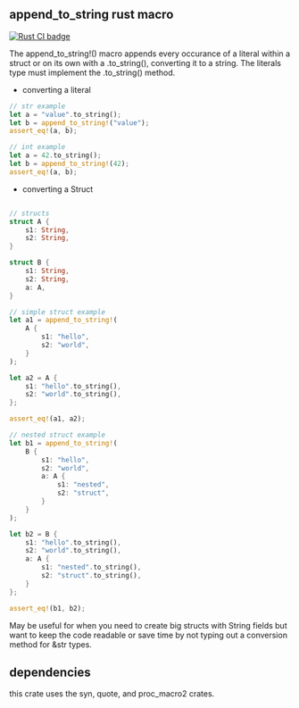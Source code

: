 ## append_to_string rust macro

<p>
  <a href="https://github.com/DavidCks/append_to_string/actions?query=branch%3Amain">
    <img src="https://github.com/DavidCks/append_to_string/workflows/Rust%20CI/badge.svg"
         alt="Rust CI badge">
  </a>
</p>

The append_to_string!() macro appends every occurance of a literal within a struct or on its own with a .to_string(), converting it to a string.
The literals type must implement the .to_string() method.

* converting a literal

```rust
// str example
let a = "value".to_string();
let b = append_to_string!("value");
assert_eq!(a, b);

// int example
let a = 42.to_string();
let b = append_to_string!(42);
assert_eq!(a, b);

```

* converting a Struct

```rust

// structs
struct A {
    s1: String,
    s2: String,
}

struct B {
    s1: String,
    s2: String,
    a: A,
}

// simple struct example
let a1 = append_to_string!( 
    A {
        s1: "hello",
        s2: "world", 
    }
);

let a2 = A {
    s1: "hello".to_string(),
    s2: "world".to_string(), 
};

assert_eq!(a1, a2);

// nested struct example
let b1 = append_to_string!( 
    B {
        s1: "hello",
        s2: "world",
        a: A {
            s1: "nested",
            s2: "struct",
        }
    }
);

let b2 = B {
    s1: "hello".to_string(),
    s2: "world".to_string(),
    a: A {
        s1: "nested".to_string(),
        s2: "struct".to_string(),
    }
};

assert_eq!(b1, b2);

```

May be useful for when you need to create big structs with String fields but want to keep the code readable or save time by not typing out a conversion method for &str types.

## dependencies

this crate uses the syn, quote, and proc_macro2 crates.


